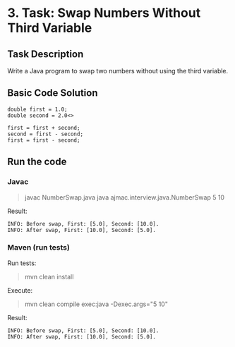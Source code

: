 # 3. Task: Swap Numbers Without Third Variable

## Task Description

Write a Java program to swap two numbers without using the third variable.

## Basic Code Solution

```
double first = 1.0;
double second = 2.0<>

first = first + second;
second = first - second;
first = first - second;

```

## Run the code

### Javac

> javac NumberSwap.java
> java ajmac.interview.java.NumberSwap 5 10

Result:

```
INFO: Before swap, First: [5.0], Second: [10.0].
INFO: After swap, First: [10.0], Second: [5.0].
```

### Maven (run tests)

Run tests:

> mvn clean install

Execute:

> mvn clean compile exec:java -Dexec.args="5 10"

Result:

```
INFO: Before swap, First: [5.0], Second: [10.0].
INFO: After swap, First: [10.0], Second: [5.0].
```
